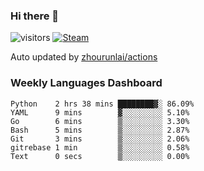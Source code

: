 ### Hi there 👋

![visitors](https://visitor-badge.glitch.me/badge?page_id=zhourunlai)
[![Steam](https://img.shields.io/badge/dynamic/json?label=Steam&query=%24.data.totalSubs&url=https%3A%2F%2Fapi.spencerwoo.com%2Fsubstats%2F%3Fsource%3DsteamGames%26queryKey%3D76561198285156854&suffix=%20Games&logo=steam&labelColor=134375&color=0b1a37&longCache=true)](http://steamcommunity.com/profiles/76561198285156854)

Auto updated by <a href="https://github.com/zhourunlai/zhourunlai/actions" target="_blank">zhourunlai/actions</a>

### Weekly Languages Dashboard

<!--PART:wakatime-->
```text
Python    2 hrs 38 mins ████████▓░ 86.09%
YAML      9 mins        ▓░░░░░░░░░ 5.10%
Go        6 mins        ▒░░░░░░░░░ 3.30%
Bash      5 mins        ▒░░░░░░░░░ 2.87%
Git       3 mins        ▒░░░░░░░░░ 2.06%
gitrebase 1 min         ▒░░░░░░░░░ 0.58%
Text      0 secs        ▒░░░░░░░░░ 0.00%
```
<!--PART:wakatime-->
